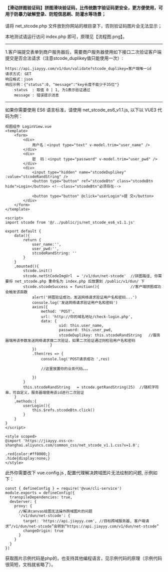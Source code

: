 #### 【滑动拼图验证码】拼图滑块验证码，比传统数字验证码更安全，更方便使用，可用于防暴力破解登录、防短信恶刷、防灌水等场景；

请将 net_stcode.php 文件放到你网站的根目录下，否则验证码图片会无法显示；

本地测试请运行访问 index.php 即可，原理见【流程图.png】。

****

1.客户端提交表单到商户服务器后，需要商户服务器使用如下接口二次验证客户端提交是否合法请求（注意stcode_duplikey值只能使用一次）: 

```
https://api.jiayyy.com/v1/dun/validate?stcode_duplikey=客户端唯一id
请求方式: GET
响应格式：json
响应示例：{"status":0, "message":"key长度不能少于35位"}
	status	: 取值 0 | 1, 为1表示验证通过
	message	: 错误提示消息
```

****

如果你需要使用 ES6 语言标准，请使用 net_stcode_es6_v1.1.js, 以下以 VUE3 代码为例：
```
视图组件 LoginView.vue
<template>
	<form>
		<div>
			用户名：<input type="text" v-model.trim="user_name" />
		</div>
		<div>
			密  码：<input type="password" v-model.trim="user_pwd" />
		</div>
		<div>
			<input type="hidden" name="stcodeDuplikey" :value="stcodeRandString" />
			<button type="button" ref="stcodeBtn" class="stcodeBtn hide">Login</button> <!--class="stcodeBtn"必须存在-->
			
			<button type="button" @click="userLogin">提 交</button>
		</div>
	</form>
</template>

<script>
import stcode from '@/../public/js/net_stcode_es6_v1.1.js'

export default {
	data(){
		return {
			user_name:'', 
			user_pwd:'', 
			stcodeRandString: ''
		}
	}
	,mounted(){
		stcode.init()
		stcode.netStCodeImgUrl	= '/v1/dun/net-stcode'	//拼图路径, 你需要将 net_stcode.php 重命名为 index.php 后放置到 /public/v1/dun/ 下
		stcode.stcodeSuccess = function(){				//客户端拼图成功会触发该函数
			alert('拼图验证成功，发送网络请求验证用户名和密码...')
			console.log('发送网络请求验证用户名和密码')
			axios({
				method: 'POST', 
				url: 'http://你的域名地址/check-login.php', 
				data: {
						uid: this.user_name, 
						password: this.user_pwd, 
						stcodeDuplikey: this.stcodeRandString	//服务器端用该参数发送网络请求做二次验证，如果二次验证通过则检验用户名和密码
					}
			})
			.then(res => {
				console.log('POST请求成功 ',res)
				
				//这里放置你的业务代码。。。
				
			})
		}
		this.stcodeRandString	= stcode.getRandString(25)	//随机字符串，可自定义，服务器端使用该id进行二次验证
	}
	,methods:{
		userLogin(){
			this.$refs.stcodeBtn.click()
		}
	}
}
</script>

<style scoped>
@import 'https://jiayyy.oss-cn-shanghai.aliyuncs.com/common_css/net_stcode_v1.1.css?v=1.0';

.red{color:#ff0000;}
.hide{display:none;}
</style>
```


此外你需要改下 vue.config.js , 配置代理解决跨域图片无法绘制的问题, 示例如下：
```
const { defineConfig } = require('@vue/cli-service')
module.exports = defineConfig({
  transpileDependencies: true, 
  devServer: {
    proxy: {
      //解决canvas绘图无法操作跨域图片的问题
      '/v1/dun/net-stcode': {
        target: 'https://api.jiayyy.com', //目标跨域服务器, 客户端请求“/v1/dun/net-stcode”会转到“https://api.jiayyy.com/v1/dun/net-stcode”
        changeOrigin: true
      }
    }
  }
})
```


获取图片示例代码是php的，也支持其他编程语言，见示例代码的原理（示例代码很简短，文档就省略了）。
